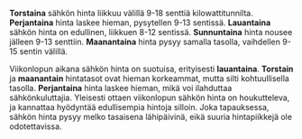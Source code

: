 **Torstaina** sähkön hinta liikkuu välillä 9-18 senttiä kilowattitunnilta. **Perjantaina** hinta laskee hieman, pysytellen 9-13 sentissä. **Lauantaina** sähkön hinta on edullinen, liikkuen 8-12 sentissä. **Sunnuntaina** hinta nousee jälleen 9-13 senttiin. **Maanantaina** hinta pysyy samalla tasolla, vaihdellen 9-15 sentin välillä.

Viikonlopun aikana sähkön hinta on suotuisa, erityisesti **lauantaina**. **Torstain** ja **maanantain** hintatasot ovat hieman korkeammat, mutta silti kohtuullisella tasolla. **Perjantaina** hinta laskee hieman, mikä voi ilahduttaa sähkönkuluttajia. Yleisesti ottaen viikonlopun sähkön hinta on houkutteleva, ja kannattaa hyödyntää edullisempia hintoja silloin. Joka tapauksessa, sähkön hinta pysyy melko tasaisena lähipäivinä, eikä suuria hintapiikkejä ole odotettavissa.